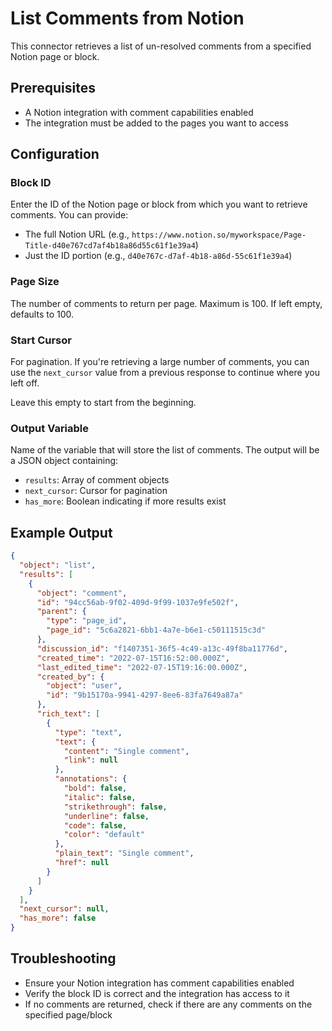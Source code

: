 # List Comments from Notion

This connector retrieves a list of un-resolved comments from a specified Notion page or block.

## Prerequisites

- A Notion integration with comment capabilities enabled
- The integration must be added to the pages you want to access

## Configuration

### Block ID

Enter the ID of the Notion page or block from which you want to retrieve comments. You can provide:

- The full Notion URL (e.g., `https://www.notion.so/myworkspace/Page-Title-d40e767cd7af4b18a86d55c61f1e39a4`)
- Just the ID portion (e.g., `d40e767c-d7af-4b18-a86d-55c61f1e39a4`)

### Page Size

The number of comments to return per page. Maximum is 100. If left empty, defaults to 100.

### Start Cursor

For pagination. If you're retrieving a large number of comments, you can use the `next_cursor` value from a previous response to continue where you left off.

Leave this empty to start from the beginning.

### Output Variable

Name of the variable that will store the list of comments. The output will be a JSON object containing:

- `results`: Array of comment objects
- `next_cursor`: Cursor for pagination
- `has_more`: Boolean indicating if more results exist

## Example Output

```json
{
  "object": "list",
  "results": [
    {
      "object": "comment",
      "id": "94cc56ab-9f02-409d-9f99-1037e9fe502f",
      "parent": {
        "type": "page_id",
        "page_id": "5c6a2821-6bb1-4a7e-b6e1-c50111515c3d"
      },
      "discussion_id": "f1407351-36f5-4c49-a13c-49f8ba11776d",
      "created_time": "2022-07-15T16:52:00.000Z",
      "last_edited_time": "2022-07-15T19:16:00.000Z",
      "created_by": {
        "object": "user",
        "id": "9b15170a-9941-4297-8ee6-83fa7649a87a"
      },
      "rich_text": [
        {
          "type": "text",
          "text": {
            "content": "Single comment",
            "link": null
          },
          "annotations": {
            "bold": false,
            "italic": false,
            "strikethrough": false,
            "underline": false,
            "code": false,
            "color": "default"
          },
          "plain_text": "Single comment",
          "href": null
        }
      ]
    }
  ],
  "next_cursor": null,
  "has_more": false
}
```

## Troubleshooting

- Ensure your Notion integration has comment capabilities enabled
- Verify the block ID is correct and the integration has access to it
- If no comments are returned, check if there are any comments on the specified page/block